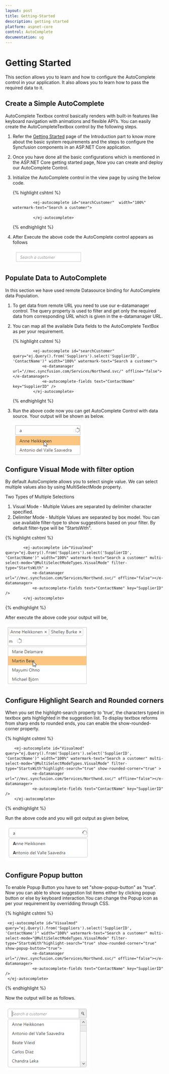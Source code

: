 ```yaml
---
layout: post
title: Getting-Started
description: getting started
platform: aspnet-core
control: AutoComplete 
documentation: ug
---
```


# Getting Started

This section allows you to learn and how to configure the AutoComplete control in your application. It also allows you to learn how to pass the required data to it.


## Create a Simple AutoComplete 

AutoComplete Textbox control basically renders with built-in features like keyboard navigation with animations and flexible API’s. You can easily create the AutoCompleteTextbox control by the following steps.

1. Refer the [Getting Started](https://help.syncfusion.com/aspnet-core/getting-started) page of the Introduction part to know more about the basic system requirements and the steps to configure the Syncfusion components in an ASP.NET Core application.
2. Once you have done all the basic configurations which is mentioned in the ASP.NET Core getting started page, Now you can create and deploy our AutoComplete Control.
3. Initialize the AutoComplete control in the view page by using the below code.

    {% highlight cshtml %}

                <ej-autocomplete id="searchCustomer"  width="100%" watermark-text="Search a customer">
                
                </ej-autocomplete>

    {% endhighlight %}

4. After Execute the above code the AutoComplete control appears as follows

    ![](Getting-Started_Images/default.png)


## Populate Data to AutoComplete

In this section we have used remote Datasource binding for AutoComplete data Population.

1. To get data from remote URL you need to use our e-datamanager control. The query property is used to filter and get only the required data from corresponding URL which is given in the e-datamanager URL.
2. You can map all the available Data fields to the AutoComplete TextBox as per your requirement. 

    {% highlight cshtml %}

                <ej-autocomplete id="searchCustomer" query="ej.Query().from('Suppliers').select('SupplierID', 'ContactName')" width="100%" watermark-text="Search a customer">
                    <e-datamanager url="//mvc.syncfusion.com/Services/Northwnd.svc/" offline="false"></e-datamanager>
                    <e-autocomplete-fields text="ContactName" key="SupplierID" />
                </ej-autocomplete>

    {% endhighlight %}

3. Run the above code now you can get AutoComplete Control with data source. Your output will be shown as below.

    ![](Getting-Started_Images/datasource.png)

## Configure Visual Mode with filter option

By default AutoComplete allows you to select single value. We can select multiple values also by using MultiSelectMode property.

Two Types of Multiple Selections

1. Visual Mode     - Multiple Values are separated by delimiter character specified.
2. Delimiter Mode  - Multiple Values are separated by box model.
You can use available filter-type to show suggestions based on your filter. By default filter-type will be "StartsWith".

{% highlight cshtml %}

            <ej-autocomplete id="Visualmod" query="ej.Query().from('Suppliers').select('SupplierID', 'ContactName')" width="100%" watermark-text="Search a customer" multi-select-mode="@MultiSelectModeTypes.VisualMode" filter-type="StartsWith" >
                <e-datamanager url="//mvc.syncfusion.com/Services/Northwnd.svc/" offline="false"></e-datamanager>
                <e-autocomplete-fields text="ContactName" key="SupplierID" />
            </ej-autocomplete>
            
{% endhighlight %}

After execute the above code your output will be,

![](Getting-Started_Images/Visualmode.png)

## Configure Highlight Search and Rounded corners

When you set the highlight-search property to 'true', the characters typed in textbox gets highlighted in the suggestion list. To display textbox reforms from sharp ends to rounded ends, you can enable the show-rounded-corner property.

{% highlight cshtml %}

        <ej-autocomplete id="Visualmod" query="ej.Query().from('Suppliers').select('SupplierID', 'ContactName')" width="100%" watermark-text="Search a customer" multi-select-mode="@MultiSelectModeTypes.VisualMode" filter-type="StartsWith"highlight-search="true" show-rounded-corner="true" >
                <e-datamanager url="//mvc.syncfusion.com/Services/Northwnd.svc/" offline="false"></e-datamanager>
                <e-autocomplete-fields text="ContactName" key="SupplierID" />
        </ej-autocomplete>
            
{% endhighlight %}

Run the above code and you will got output as given below,

![](Getting-Started_Images/Highlighted.png)

## Configure Popup button

To enable Popup Button you have to set "show-popup-button" as "true". Now you can able to show suggestion list items either by clicking popup button or else by keyboard interaction.You can change the Popup icon as per your requirement by overridding through CSS.

{% highlight cshtml %}

     <ej-autocomplete id="Visualmod" query="ej.Query().from('Suppliers').select('SupplierID', 'ContactName')" width="100%" watermark-text="Search a customer" multi-select-mode="@MultiSelectModeTypes.VisualMode" filter-type="StartsWith"highlight-search="true" show-rounded-corner="true"  show-popup-button="true">
                <e-datamanager url="//mvc.syncfusion.com/Services/Northwnd.svc/" offline="false"></e-datamanager>
                <e-autocomplete-fields text="ContactName" key="SupplierID" />
     </ej-autocomplete>
            
{% endhighlight %}

Now the output will be as follows.

![](Getting-Started_Images/ShowPopup.png)
